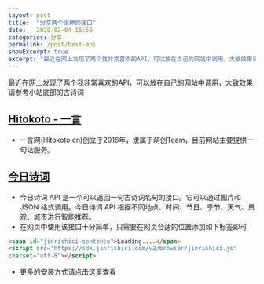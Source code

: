 ```yaml
---
layout: post
title:  "分享两个很棒的接口"
date:   2020-02-04 15:55
categories: 分享
permalink: /post/best-api
showExcerpt: true
excerpt: "最近在网上发现了两个我非常喜欢的API，可以放在自己的网站中调用，大致效果请参考小站底部的古诗词"
---
```


最近在网上发现了两个我非常喜欢的API，可以放在自己的网站中调用，大致效果请参考小站底部的古诗词

## <a href="https://hitokoto.cn/" target="_blank">Hitokoto - 一言<i class="icon-link1"></i></a>

- 一言网(Hitokoto.cn)创立于2016年，隶属于萌创Team，目前网站主要提供一句话服务。

## <a href="https://www.jinrishici.com/" target="_blank">今日诗词<i class="icon-link1"></i></a>

- 今日诗词 API 是一个可以返回一句古诗词名句的接口。它可以通过图片和 JSON 格式调用。今日诗词 API 根据不同地点、时间、节日、季节、天气、景观、城市进行智能推荐。
- 在网页中使用该接口十分简单，只需要在网页合适的位置添加如下标签即可

~~~html
<span id="jinrishici-sentence">Loading....</span>
<script src="https://sdk.jinrishici.com/v2/browser/jinrishici.js"
charset="utf-8"></script>
~~~

- 更多的安装方式请点击<a href="https://www.jinrishici.com/doc/#choose" target="_blank" class='high-a'>这里</a>查看